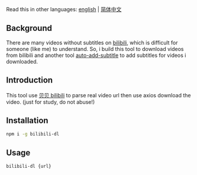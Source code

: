 Read this in other languages: [english](./README.md) | [简体中文](./README.zh-cn.md)

## Background

There are many videos without subtitles on [bilibili](https://www.bilibili.com/), which is difficult for someone (like me) to understand. So, i build this tool to download videos from bilibili and another tool [auto-add-subtitle](https://www.npmjs.com/package/auto-add-subtitle) to add subtitles for videos i downloaded.

## Introduction

This tool use [贝贝 bilibili](https://xbeibeix.com/api/bilibili/) to parse real video url then use axios download the video. (just for study, do not abuse!)

## Installation

```sh
npm i -g bilibili-dl
```

## Usage

```sh
bilibili-dl {url}
```
